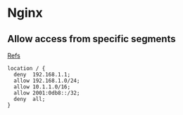 # Nginx
## Allow access from specific segments
[Refs](http://nginx.org/en/docs/http/ngx_http_access_module.html)

```
location / {
  deny  192.168.1.1;
  allow 192.168.1.0/24;
  allow 10.1.1.0/16;
  allow 2001:0db8::/32;
  deny  all;
}
```
